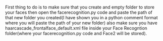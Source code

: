 First thing to do is to make sure that you create and empty folder to store your faces then open the facerecognition.py code and paste the path of that new folder you created(I have shown you in a python comment format where you will paste the path of your new folder) also make sure you have haarcascade_frontalface_default.xml file inside your Face Recogntion folder(where your facerecognition.py code and Face2 will be stored).
